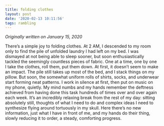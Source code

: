 ```yaml
---
title: folding clothes
layout: post
date: '2020-02-13 10:11:56'
tags: rambling
---
```


*Originally written on January 15, 2020*

There’s a simple joy to folding clothes. At 2 AM, I descended to my room only to find the pile of unfolded laundry I had left on my bed. I was dismayed at not being able to sleep sooner, but soon enthusiastically tackled the seemingly countless pieces of fabric. One at a time, one by one I take the clothes, roll them, put them down. At first, it doesn’t seem to make an impact. The pile still takes up most of the bed, and I stack things on my pillow. But soon, the somewhat uniform rolls of shirts, socks, and underwear start forming neat patterns. I work in silence at first, then put on music on my phone, quietly. My mind numbs and my hands remember the deftness achieved from having done this task hundreds of times over and over again each week. It’s an incredibly relaxing break from the rest of my day: sitting absolutely still, thoughts of what I need to do and complex ideas I need to synthesize flying around tortuously in my skull. Here there’s no new information, just what I have in front of me, and my hands do their thing, slowly reducing it to order, a steady, comforting progress.